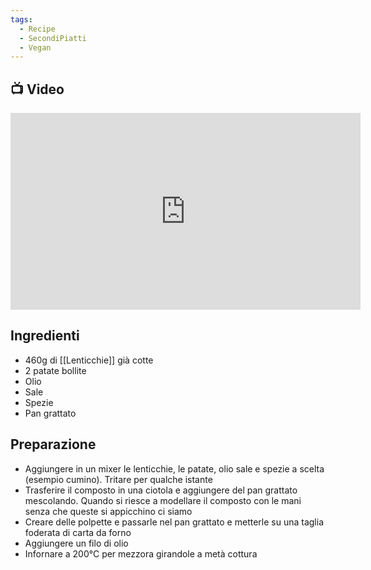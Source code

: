 ```yaml
---
tags:
  - Recipe
  - SecondiPiatti
  - Vegan
---
```

## 📺 Video

<div class="iframe-container">
  <iframe width="560" height="315" src="https://www.youtube.com/embed/Xnk85AAWVAY" title="YouTube video player" frameborder="0" allow="accelerometer; autoplay; clipboard-write; encrypted-media; gyroscope; picture-in-picture" allowfullscreen></iframe>
</div>

## Ingredienti
* 460g di [[Lenticchie]] già cotte
* 2 patate bollite
* Olio
* Sale
* Spezie
* Pan grattato

## Preparazione
* Aggiungere in un mixer le lenticchie, le patate, olio sale e spezie a scelta (esempio cumino). Tritare per qualche istante
* Trasferire il composto in una ciotola e aggiungere del pan grattato mescolando. Quando si riesce a modellare il composto con le mani senza che queste si appicchino ci siamo
* Creare delle polpette e passarle nel pan grattato e metterle su una taglia foderata di carta da forno
* Aggiungere un filo di olio
* Infornare a 200°C per mezzora girandole a metà cottura